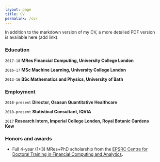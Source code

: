 ```yaml
---
layout: page
title: CV
permalink: /cv/
---
```


In addition to the markdown version of my CV, a more detailed PDF version is available here (add link).

### Education

`2017-18`
__MRes Financial Computing, University College London__

`2016-17`
__MSc Machine Learning, University College London__

`2013-16`
__BSc Mathematics and Physics, University of Bath__


### Employment

`2018-present`
__Director, Osasun Quantitative Healthcare__

`2018-present`
__Statistical Consultant, IQVIA__

`2017`
__Research Intern, Imperial College London, Royal Botanic Gardens Kew__


### Honors and awards

* Full 4-year (1+3) MRes+PhD scholarship from the [EPSRC Centre for Doctoral Training in Financial Computing and Analytics](https://financialcomputing.org/). 







